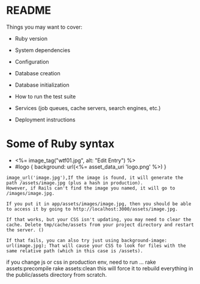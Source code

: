# README
Things you may want to cover:

* Ruby version

* System dependencies

* Configuration

* Database creation

* Database initialization

* How to run the test suite

* Services (job queues, cache servers, search engines, etc.)

* Deployment instructions

# Some of Ruby syntax
- <%= image_tag("wtf01.jpg", alt: "Edit Entry") %>
- #logo { background: url(<%= asset_data_uri 'logo.png' %>) }

```
image_url('image.jpg'),If the image is found, it will generate the path /assets/image.jpg (plus a hash in production). 
However, if Rails can't find the image you named, it will go to /images/image.jpg.

If you put it in app/assets/images/image.jpg, then you should be able to access it by going to http://localhost:3000/assets/image.jpg.

If that works, but your CSS isn't updating, you may need to clear the cache. Delete tmp/cache/assets from your project directory and restart the server. ()

If that fails, you can also try just using background-image: url(image.jpg); That will cause your CSS to look for files with the same relative path (which in this case is /assets).
```

if you change js or css in production env, need to run ... 
rake assets:precompile
rake assets:clean
this will force it to rebuild everything in the public/assets directory from scratch.